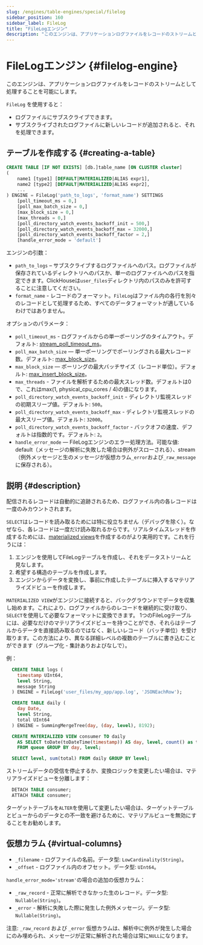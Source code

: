 ```yaml
---
slug: /engines/table-engines/special/filelog
sidebar_position: 160
sidebar_label: FileLog
title: "FileLogエンジン"
description: "このエンジンは、アプリケーションログファイルをレコードのストリームとして処理することを可能にします。"
---
```



# FileLogエンジン {#filelog-engine}

このエンジンは、アプリケーションログファイルをレコードのストリームとして処理することを可能にします。

`FileLog` を使用すると：

- ログファイルにサブスクライブできます。
- サブスクライブされたログファイルに新しいレコードが追加されると、それを処理できます。

## テーブルを作成する {#creating-a-table}

``` sql
CREATE TABLE [IF NOT EXISTS] [db.]table_name [ON CLUSTER cluster]
(
    name1 [type1] [DEFAULT|MATERIALIZED|ALIAS expr1],
    name2 [type2] [DEFAULT|MATERIALIZED|ALIAS expr2],
    ...
) ENGINE = FileLog('path_to_logs', 'format_name') SETTINGS
    [poll_timeout_ms = 0,]
    [poll_max_batch_size = 0,]
    [max_block_size = 0,]
    [max_threads = 0,]
    [poll_directory_watch_events_backoff_init = 500,]
    [poll_directory_watch_events_backoff_max = 32000,]
    [poll_directory_watch_events_backoff_factor = 2,]
    [handle_error_mode = 'default']
```

エンジンの引数：

- `path_to_logs` – サブスクライブするログファイルへのパス。ログファイルが保存されているディレクトリへのパスか、単一のログファイルへのパスを指定できます。ClickHouseは`user_files`ディレクトリ内のパスのみを許可することに注意してください。
- `format_name` - レコードのフォーマット。`FileLog`はファイル内の各行を別々のレコードとして処理するため、すべてのデータフォーマットが適しているわけではありません。

オプションのパラメータ：

- `poll_timeout_ms` - ログファイルからの単一ポーリングのタイムアウト。デフォルト: [stream_poll_timeout_ms](../../../operations/settings/settings.md#stream_poll_timeout_ms)。
- `poll_max_batch_size` — 単一ポーリングでポーリングされる最大レコード数。デフォルト: [max_block_size](/operations/settings/settings#max_block_size)。
- `max_block_size` — ポーリングの最大バッチサイズ（レコード単位）。デフォルト: [max_insert_block_size](../../../operations/settings/settings.md#max_insert_block_size)。
- `max_threads` - ファイルを解析するための最大スレッド数。デフォルトは0で、これはmax(1, physical_cpu_cores / 4)の値になります。
- `poll_directory_watch_events_backoff_init` - ディレクトリ監視スレッドの初期スリープ値。デフォルト: `500`。
- `poll_directory_watch_events_backoff_max` - ディレクトリ監視スレッドの最大スリープ値。デフォルト: `32000`。
- `poll_directory_watch_events_backoff_factor` - バックオフの速度、デフォルトは指数的です。デフォルト: `2`。
- `handle_error_mode` — FileLogエンジンのエラー処理方法。可能な値: default（メッセージの解析に失敗した場合は例外がスローされる）、stream（例外メッセージと生のメッセージが仮想カラム`_error`および`_raw_message`に保存される）。

## 説明 {#description}

配信されるレコードは自動的に追跡されるため、ログファイル内の各レコードは一度のみカウントされます。

`SELECT`はレコードを読み取るためには特に役立ちません（デバッグを除く）。なぜなら、各レコードは一度だけ読み取れるからです。リアルタイムスレッドを作成するためには、[materialized views](../../../sql-reference/statements/create/view.md)を作成するのがより実用的です。これを行うには：

1. エンジンを使用してFileLogテーブルを作成し、それをデータストリームと見なします。
2. 希望する構造のテーブルを作成します。
3. エンジンからデータを変換し、事前に作成したテーブルに挿入するマテリアライズドビューを作成します。

`MATERIALIZED VIEW`がエンジンに接続すると、バックグラウンドでデータを収集し始めます。これにより、ログファイルからのレコードを継続的に受け取り、`SELECT`を使用して必要なフォーマットに変換できます。
1つのFileLogテーブルには、必要なだけのマテリアライズドビューを持つことができ、それらはテーブルからデータを直接読み取るのではなく、新しいレコード（バッチ単位）を受け取ります。この方法により、異なる詳細レベルの複数のテーブルに書き込むことができます（グループ化 - 集計ありおよびなしで）。

例：

``` sql
  CREATE TABLE logs (
    timestamp UInt64,
    level String,
    message String
  ) ENGINE = FileLog('user_files/my_app/app.log', 'JSONEachRow');

  CREATE TABLE daily (
    day Date,
    level String,
    total UInt64
  ) ENGINE = SummingMergeTree(day, (day, level), 8192);

  CREATE MATERIALIZED VIEW consumer TO daily
    AS SELECT toDate(toDateTime(timestamp)) AS day, level, count() as total
    FROM queue GROUP BY day, level;

  SELECT level, sum(total) FROM daily GROUP BY level;
```

ストリームデータの受信を停止するか、変換ロジックを変更したい場合は、マテリアライズドビューを分離します：

``` sql
  DETACH TABLE consumer;
  ATTACH TABLE consumer;
```

ターゲットテーブルを`ALTER`を使用して変更したい場合は、ターゲットテーブルとビューからのデータとの不一致を避けるために、マテリアルビューを無効にすることをお勧めします。

## 仮想カラム {#virtual-columns}

- `_filename` - ログファイルの名前。データ型: `LowCardinality(String)`。
- `_offset` - ログファイル内のオフセット。データ型: `UInt64`。

`handle_error_mode='stream'`の場合の追加の仮想カラム：

- `_raw_record` - 正常に解析できなかった生のレコード。データ型: `Nullable(String)`。
- `_error` - 解析に失敗した際に発生した例外メッセージ。データ型: `Nullable(String)`。

注意: `_raw_record` および `_error` 仮想カラムは、解析中に例外が発生した場合にのみ埋められ、メッセージが正常に解析された場合は常に`NULL`になります。
